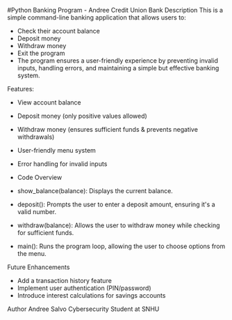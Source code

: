 #Python Banking Program - Andree Credit Union Bank
Description
This is a simple command-line banking application that allows users to:

- Check their account balance
- Deposit money
- Withdraw money
- Exit the program
- The program ensures a user-friendly experience by preventing invalid inputs, handling errors, and maintaining a simple but effective banking system.

Features:
- View account balance
- Deposit money (only positive values allowed)
- Withdraw money (ensures sufficient funds & prevents negative withdrawals)
- User-friendly menu system
- Error handling for invalid inputs

- Code Overview
- show_balance(balance): Displays the current balance.
- deposit(): Prompts the user to enter a deposit amount, ensuring it's a valid number.
- withdraw(balance): Allows the user to withdraw money while checking for sufficient funds.
- main(): Runs the program loop, allowing the user to choose options from the menu.

Future Enhancements
- Add a transaction history feature
- Implement user authentication (PIN/password)
- Introduce interest calculations for savings accounts

Author
Andree Salvo
Cybersecurity Student at SNHU

